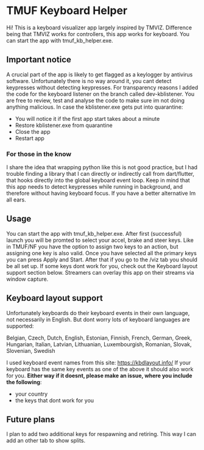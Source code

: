 # TMUF Keyboard Helper

Hi! This is a keyboard visualizer app largely inspired by TMVIZ. Difference being that TMVIZ works for controllers, this app works for keyboard. You can start the app with tmuf_kb_helper.exe.


## Important notice

A crucial part of the app is likely to get flagged as a keylogger by antivirus software. Unfortunately there is no way around it, you cant detect keypresses without detecting keypresses. For transparency reasons I added the code for the keyboard listener on the branch called dev-kblistener. You are free to review, test and analyse the code to make sure im not doing anything malicious. In case the kblistener.exe gets put into quarantine:
 - You will notice it if the first app start takes about a minute
 - Restore kblistener.exe from quarantine
 - Close the app
 - Restart app
 
 ### For those in the know
 I share the idea that wrapping python like this is not good practice, but I had trouble finding a library that I can directly or indirectly call from dart/flutter, that hooks directly into the global keyboard event loop. Keep in mind that this app needs to detect keypresses while running in background, and therefore without having keyboard focus. If you have a better alternative Im all ears.

## Usage

You can start the app with tmuf_kb_helper.exe. After first (successful) launch you will be promted to select your accel, brake and steer keys. Like in TMUF/NF you have the option to assign two keys to an action, but assigning one key is also valid. Once you have selected all the primary keys you can press Apply and Start. After that if you go to the /viz tab you should be all set up. If some keys dont work for you, check out the Keyboard layout support section below. Streamers can overlay this app on their streams via window capture.

## Keyboard layout support

Unfortunately keyboards do their keyboard events in their own language, not necessarily in English. But dont worry lots of keyboard languages are supported:

Belgian, Czech, Dutch, English, Estonian, Finnish, French, German, Greek, Hungarian, Italian, Latvian, Lithuanian, Luxembourgish, Romanian, Slovak, Slovenian, Swedish

I used keyboard event names from this site: https://kbdlayout.info/ If your keyboard has the same key events as one of the above it should also work for you. **Either way if it doesnt, please make an issue, where you include the following**:
- your country
- the keys that dont work for you

## Future plans

I plan to add two additional keys for respawning and retiring. This way I can add an other tab to show splits.
